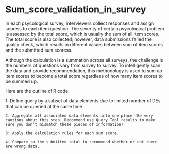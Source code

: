 # Sum_score_validation_in_survey
In each psycological survey, interviewers collect responses and assign scoress to each item question. The severity of certain psycological problem is assessed by the total score, which is usually the sum of all item scores. The total score is also collected; however, data submissions failed the quality check, which results in different values between sum of item scores and the submitted sum scoress.

Although the calculation is a summation across all surveys, the challenge is the numbers of questions vary from survey to survey. To intelligently scan the data and provide recommendation, this methodology is used to sum up item scores to become a total score regardless of how many item scores to be summed up.

Here are the outline of R code:

  1: Define query by a subset of data elements due to limited number of DEs that can be queried at the same time
	
	2: Aggregate all associated data elements into one place (Be very cautious about this step. Recommend use Query Tool results to make sure you don’t mismatch these pieces of information)
	
	3: Apply the calculation rules for each sum score.
	
	4: Compare to the submitted total to recommend whether or not there are wrong data.
